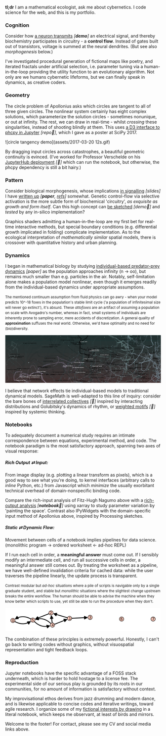 **tl;dr**
I am a mathematical ecologist, ask me about cybernetics. I code science for the web, and this is my portfolio.

### Cognition
Consider how [a neuron transmits](/research/neuron_web/) _[**demo**]_ an electrical signal, and thereby biochemistry participates in circuitry - a **control flow**. Instead of gates built out of transistors, voltage is summed at the neural dendrites. (But see also *morphogenesis* below.)

I've investigated procedural generation of fictional maps like poetry, and iterated fractals under artificial selection, i.e. parameter tuning via a human-in-the-loop providing the utility function to an evolutionary algorithm. Not only are we humans cybernetic lifeforms, but we can finally speak in dynamics, as creative coders.

### Geometry
The circle problem of Apollonius asks which circles are tangent to all of three given circles. The nonlinear system certainly has eight complex solutions, which parameterize the solution circles - sometimes nonunique, or out at infinity. The rest, we can draw in real-time - whilst _crossing_ these singularities, instead of shooting blindly at them. This uses [a D3 interface to phcpy in Jupyter](https://github.com/JazzTap/mcs563/blob/master/README.md) _[repo🔗]_, which I gave as a poster at SciPy 2017.

![circle tangency demo](assets/2017-03-20 12s.gif)

By dragging input circles across catastrophes, a beautiful geometric continuity is evinced.  (I’ve worked for Professor Verschelde on his [JupyterHub deployment](http://phcpack.org) _[🔗]_ which can run the notebook, but otherwise, the phcpy dependency is still a bit hairy.)

### Pattern
Consider biological morphogenesis, whose implications [in signalling](research/geobio_pattern/slides.pdf) _[slides]_ I have [written up](research/geobio_pattern/paper.pdf) _[**paper**, [refs](research/geobio_pattern/refs.pdf)]_ somewhat. Genetic control-flow via selective activation is the more subtle form of biochemical 'circuitry', *as exquisite as growth and form itself*. Can this high concept can [be sketched](http://ncase.me/simulating/model/?remote=-L1I2RsTvnsoRKFWQnRk) _[demo🔗]_ and *tested* by any in-silico implementation?

Graphics shaders admitting a human-in-the-loop are my first bet for real-time interactive methods, but special boundary conditions (e.g. differential growth implicated in folding) complicate implementation. As to the ecological interpretation of *mathematically similar* spatial models, there is crossover with quantitative history and urban planning.

### Dynamics
I began in mathematical biology by studying [individual-based predator-prey dynamics](research/honcap.pdf) _[paper]_ as the population approaches infinity (n → oo), but remains much smaller than e.g. particles in the air. Notably, self-limitation alone makes a population model nonlinear, even though it emerges readily from the individual-based dynamics under appropriate assumptions.

<small class="side">The mentioned continuum assumption from fluid physics can go awry - when your model predicts 10^-18 foxes in the population's stable limit cycle ('a population of infinitesimal size will never go extinct'), it's absurd. These *attofoxes* are an artifact of assuming a population on scale with Avogadro's number, whereas in fact, small systems of individuals are inherently prone to sampling error, mere accidents of discretization. A general quality of **approximation** suffuses the real world. Otherwise, we'd have optimality and no need for (bio)diversity. </small>

![yasia maps the shifting lands](assets/roads.png)

I believe that network effects tie individual-based models to traditional dynamical models. SageMath is well-adapted to this line of inquiry: consider the bare bones of [interrelated collectives](https://sagecell.sagemath.org/?z=eJxtU99vmzAQfi5S_oeT-oCRCFm6qlI78VB1bfeUSl3fsgg5cIBTYzPbaZZN-993B21SbUMCm_N3v777rLreugBm2_V7kB5MP4lqZzvoZOi1DVqtQY2Yfs8GBnW9nkSmz5w0le0yj1iJhTWYwCkoo4KSWv1EcKaZRJPoFG4evjw8PsHt3d3tzdPXKzaNrhD7fddhcKqUOgZZbWSJptxzdqd-UDBYgLEVerA1dFBq6T36SVRhDexa7JRTphF9QlFPTgcse6nQjmAorTFYBg_BAr6g2x8wmwNG1cfUS5VuVnk-n0RAj8MAOZGSSefkXsBySdsDtM9UtVSrFIbNZrWC2jrYcHDqr0HRZ4tkNUb692Gs-gsLySHv1plXGgT9JczkWO0jahmUNdwx81AUzHlRCI-6TsH4lP3yYSCMOWF7tqA-_LYTxiefYLB0ZNFo2HIskSaDPcoAKMsWnpWpILQIjXpBQ4dBdUz_a0xVjeQQx6UMaOgVS9bFEEKo1CRjl6nhPpFUho5BlHI1dHRCMxMNmsGcvBPAGsMOKSVXcEx4PM-5Rx7csJBuSZncMXwj8P_YRu0RjprlRZkgpvP0LAVPcs3FyEo6LslQXy8dpXpjXCzP0o_pOZd-zXS-F6B0ySj2NoTeX81mPsjy2ZLiam13RFE3-75Fz2H87Ozy_MP84uJytkPVtAGraeNk304rJ3cUbbr1_PWywUl0T5k-q3s-F9cp88nTjd88iwMnxaiWmOq4z_iqitJq64r1vtByjTr_Nb-K15qqilOY0t5hFf9OMt_aneCri1WDI9TnT26LAwHUHV196Y7c_wGBpVQi&lang=sage) _[🔗]_ inspired by interacting distributions and Golubitsky's dynamics of rhythm, or [weighted motifs](https://sagecell.sagemath.org/?z=eJyFU01v2zAMvQfIfyDQg-3C8Zp9HBbAhwDdggJbe2hvhhEoFm2zUSRBUpp4w_77KLtrO2DAZB8k4fE9PpKigzUugD4e7ADCg7bzWevMAQ4iWGWCoh3QhLFDvIigg1XzmbaFE1qaQ-ERZXprNGZwAaQpkFD0A8Hpbj6bzy7g_uZ28-0LfL97uPl6v4o3UyQEdFo4FpaPokHdDFHW0ZlZgD8j0edABRYxRmjAc0NBBDJ6QbqnHcUtaAwn4_ZwotBDS2eUcELq-uDHOBRND86cII2EGUsM0IsnBEltiw41W3PGovYUBmiNA3MMnSHdQWO0xiaKMJPEliUc36c2Bx_K0TLbAV4aSlCoU5tNZ2oZAeQhglZxX8JrxToMW89GMI0li5IOOQd5bNiT4jQmElSeY98W-k-YD1ksbQQ5fOYWzokhheoV3_SGGkyrZX6VL5Z1DjqfYv6xbFl9uLQV1e8-5rBcxF0O07nOxhQpdoWZO0x1VkP2In90-rlvKZ-y3IeY2zofTT9XrCo-58Wn8X_Pfx19S2wUjwvX-f_1j4wbprumjRO2T9d5RLJqmUy9Rrl9maLtlE3CKW6KOLRpY5Rx292wVWKHqvy5XCU7JZp9ksOC9w5l8isrfG9OY0dQdjhBffngjjhZnc8sewmwLlgR9ZNQR_QjvudHkfiAQg4JjB2CtXy8PHPCex7mtoWUz7CA_U023l7FwfybjX0a57cumkmz6qqulnVEPdxd3624zEKCYaI2kpuWp7qAN4EFN4eHGSynglYJjRAfrRMUit82DT3m&lang=sage) _[🔗]_ inspired by systemic thinking.

### Notebooks
To adequately document a numerical study requires an intimate correspondence between equations, experimental method, and code. The notebook paradigm is the most satisfactory approach, spanning two axes of visual response:

##### Rich Output ⇄ Input:
From image display (e.g. plotting a linear transform as pixels), which is a good way to see what you're doing, to kernel interfaces (arbitrary calls to *inline* Python, etc.) from Javascript which *minimize* the usually exorbitant technical overhead of domain-nonspecific binding code.

Compare the rich-input analysis of Fitz-Hugh Nagumo above with a [rich-output analysis](https://gist.github.com/JazzTap/a9d74398b2e6252deeeda63c3a3718e3) _[**notebook**🔗]_ using xarray to study parameter variation by 'painting the space'. Contrast also IPyWidgets with the domain-specific input method of Apollonius above, inspired by Processing sketches.

##### Static ⇄ Dynamic Flow: 
Movement between cells of a notebook implies pipelines for data science.  
(monolithic program → ordered worksheet ← ad-hoc REPL)

If I run each cell in order, a **meaningful answer** must come out. If I sensibly modify an intermediate cell, and run all successive cells in order, a meaningful answer still comes out. By treating the worksheet as a pipeline, we have well-defined invalidation criteria for cached data: while the user traverses the pipeline linearly, the update process is transparent.

<small class="side">Contrast modular but *ad-hoc* situations where a pile of scripts is navigable only by a single graduate student, and stable but *monolithic* situations where the slightest change upstream breaks the entire workflow. The human should be able to advise the machine when they know better which scripts to use, yet still be able to run the procedure when they don't.</small>

![](assets/a_mind.png)

The combination of these principles is extremely powerful. Honestly, I can't go back to writing codes without graphics, without visuospatial representation and tight feedback loops.

### Reproduction
Jupyter notebooks have the specific advantage of a FOSS stack underneath, which is harder to hold hostage to a license fee. The experimental side of our serious play is grounded by its roots in our communities, for no amount of information is satisfactory without context. 

My improvisational ethos derives from jazz drumming and modern dance, and is likewise applicable to concise codes and iterative writings, toward agile research. I organize some of my [fictional interests by drawing](muses) in a literal notebook, which keeps me observant, at least of birds and mirrors.

Welcome to the footer! For contact, please see my CV and social media links above.
